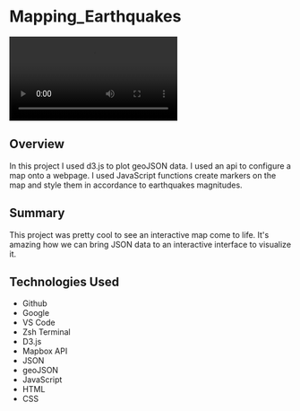 # Mapping_Earthquakes
![Mapping Earthquakes Demo](mapping_eartquakes_sample.mov)
## Overview
In this project I used d3.js to plot geoJSON data.
I used an api to configure a map onto a webpage.
I used JavaScript functions create markers on the map and style them in accordance to earthquakes magnitudes.

## Summary
This project was pretty cool to see an interactive map come to life. It's amazing how we can bring JSON data to an interactive interface to visualize it.

## Technologies Used
- Github
- Google
- VS Code
- Zsh Terminal
- D3.js
- Mapbox API
- JSON
- geoJSON
- JavaScript
- HTML
- CSS
